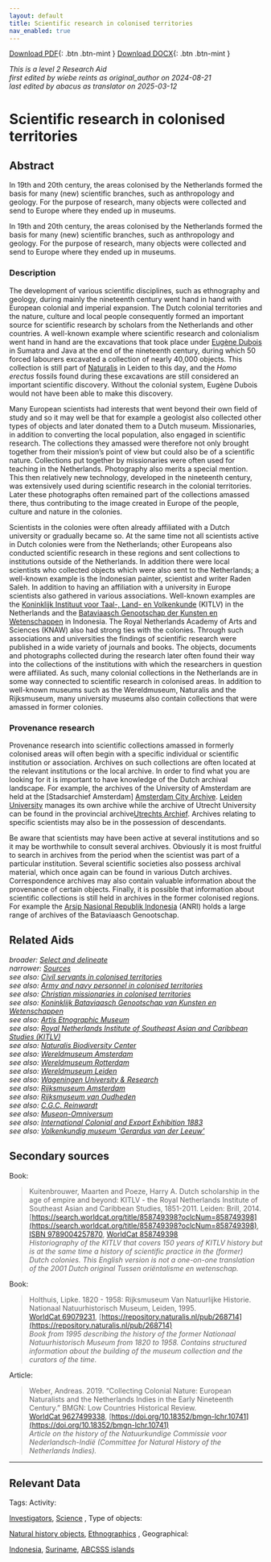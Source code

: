 ```yaml
---
layout: default
title: Scientific research in colonised territories
nav_enabled: true
--- 
```


[Download PDF](https://raw.githubusercontent.com/colonial-heritage/research-guides-dev/refs/heads/main/EXPORTS/PDF/niveau2/English/Science.pdf){: .btn .btn-mint }     [Download DOCX](https://raw.githubusercontent.com/colonial-heritage/research-guides-dev/refs/heads/main/EXPORTS/DOCX/niveau2/English/Science.docx){: .btn .btn-mint }

_This is a level 2 Research Aid_  
_first edited by wiebe reints as original_author on 2024-08-21_  
_last edited by abacus as translator on 2025-03-12_


# Scientific research in colonised territories


## Abstract

In 19th and 20th century, the areas colonised by the Netherlands formed the basis for many (new) scientific branches, such as anthropology and geology. For the purpose of research, many objects were collected and send to Europe where they ended up in museums.

In 19th and 20th century, the areas colonised by the Netherlands formed the basis for many (new) scientific branches, such as anthropology and geology. For the purpose of research, many objects were collected and send to Europe where they ended up in museums.

### Description

The development of various scientific disciplines, such as ethnography and geology, during mainly the nineteenth century went hand in hand with European colonial and imperial expansion. The Dutch colonial territories and the nature, culture and  local people consequently formed an important source for scientific research by scholars from the Netherlands and other countries. A well-known example where scientific research and colonialism went hand in hand are the excavations that took place under [Eugène Dubois](http://www.wikidata.org/entity/Q317176) in Sumatra and Java at the end of the nineteenth century, during which 50 forced labourers excavated a collection of nearly 40,000 objects. This collection is still part of [Naturalis]( https://app.colonialcollections.nl/en/research-guide/https%3A%2F%2Fn2t%252Enet%2Fark%3A%2F27023%2Fb897e22a1eae224b0ca13b5ec14d51cb) in Leiden to this day, and the _Homo erectus_ fossils found during these excavations are still considered an important scientific discovery. Without the colonial system, Eugène Dubois would not have been able to make this discovery.

Many European scientists had interests that went beyond their own field of study and so it may well be that for example a geologist also collected other types of objects and later donated them to a Dutch museum. Missionaries, in addition to converting the local population, also engaged in scientific research. The collections they amassed were therefore not only brought together from their mission’s point of view but could also be of a scientific nature. Collections put together by missionaries were often used for teaching in the Netherlands. Photography also merits a special mention. This then relatively new technology, developed in the nineteenth century, was extensively used during scientific research in the colonial territories. Later these photographs often remained part of the collections amassed there, thus contributing to the image created in Europe of the people, culture and nature in the colonies.

Scientists in the colonies were often already affiliated with a Dutch university or gradually became so. At the same time not all scientists active in Dutch colonies were from the Netherlands; other Europeans also conducted scientific research in these regions and sent collections to institutions outside of the Netherlands. In addition there were local scientists who collected objects which were also sent to the Netherlands; a well-known example is the Indonesian painter, scientist and writer Raden Saleh. In addition to having an affiliation with a university in Europe scientists also gathered in various associations. Well-known examples are the [Koninklijk Instituut voor Taal-, Land- en Volkenkunde](https://app.colonialcollections.nl/en/research-guide/https%3A%2F%2Fn2t%252Enet%2Fark%3A%2F27023%2F62191a1bbed9b315db786f2037417b4f) (KITLV) in the Netherlands and the [Bataviaasch Genootschap der Kunsten en Wetenschappen](https://app.colonialcollections.nl/en/research-guide/https%3A%2F%2Fn2t%252Enet%2Fark%3A%2F27023%2F879aa24d509fdae582d9cbd6cc60160c) in Indonesia. The Royal Netherlands Academy of Arts and Sciences (KNAW) also had strong ties with the colonies. Through such associations and universities the findings of scientific research were published in a wide variety of journals and books. The objects, documents and photographs collected during the research later often found their way into the collections of the institutions with which the researchers in question were affiliated. As such, many colonial collections in the Netherlands are in some way connected to scientific research in colonised areas. In addition to well-known museums such as the Wereldmuseum, Naturalis and the Rijksmuseum, many university museums also contain collections that were amassed in former colonies.

### Provenance research

Provenance research into scientific collections amassed in formerly colonised areas will often begin with a specific individual or scientific institution or association. Archives on such collections are often located at the relevant institutions or the local archive. In order to find what you are looking for it is important to have knowledge of the Dutch archival landscape. For example, the archives of the University of Amsterdam are held at the [Stadsarchief Amsterdam] [Amsterdam City Archive](https://archief.amsterdam/inventarissen/details/30114). [Leiden University](https://www.bibliotheek.universiteitleiden.nl/subject-guides/universiteitsarchieven#archieven) manages its own archive while the archive of Utrecht University can be found in the provincial archive[Utrechts Archief](https://hetutrechtsarchief.nl/). Archives relating to specific scientists may also be in the possession of descendants.

Be aware that scientists may have been active at several institutions and so it may be worthwhile to consult several archives. Obviously it is most fruitful to search in archives from the period when the scientist was part of a particular institution. Several scientific societies also possess archival material, which once again can be found in various Dutch archives. Correspondence archives may also contain valuable information about the provenance of certain objects. Finally, it is possible that information about scientific collections is still held in archives in the former colonised regions. For example the [Arsip Nasional Republik Indonesia](https://anri.go.id/) (ANRI) holds a large range of archives of the Bataviaasch Genootschap.


## Related Aids

_broader: [Select and delineate](niveau1/English/SelectAndDelineate_20240425.yml)_  
_narrower: [Sources](niveau1/English/Sources_20240501.yml)_  
_see also: [Civil servants in colonised territories](niveau2/English/CivilServants_20240316.yml)_  
_see also: [Army and navy personnel in colonised territories](niveau2/English/MilitaryAndNavy_20240417.yml)_  
_see also: [Christian missionaries in colonised territories](niveau2/English/ChristianMission_20240417.yml)_  
_see also: [Koninklijk Bataviaasch Genootschap van Kunsten en Wetenschappen](niveau3/English/BGKW_20240905.yml)_  
_see also: [Artis Etnographic Museum](niveau3/English/EMArtis_20240712.yml)_  
_see also: [Royal Netherlands Institute of Southeast Asian and Caribbean Studies (KITLV)](niveau3/English/KITLV_20240704.yml)_  
_see also: [Naturalis Biodiversity Center](niveau3/English/Naturalis_20270710.yml)_  
_see also: [Wereldmuseum Amsterdam](niveau3/English/WMAmsterdam_20240809.yml)_  
_see also: [Wereldmuseum Rotterdam](niveau3/English/WMRotterdam_2040822.yml)_  
_see also: [Wereldmuseum Leiden](niveau3/English/WMLeiden_20240508.yml)_  
_see also: [Wageningen University & Research](niveau3/English/WageningenUniversity_20240508.yml)_  
_see also: [Rijksmuseum Amsterdam](niveau3/English/RijksmuseumAmsterdam_20240905.yml)_  
_see also: [Rijksmuseum van Oudheden](niveau3/English/RMO_20241106.yml)_  
_see also: [C.G.C. Reinwardt](niveau3/English/Reinwardt_20241217.yml)_  
_see also: [Museon-Omniversum](published/niveau3/English/Museon_20250513.yml)_  
_see also: [International Colonial and Export Exhibition 1883](published/niveau3/English/Wereldtentoonstelling1883_20250602.yml)_  
_see also: [Volkenkundig museum 'Gerardus van der Leeuw'](published/niveau3/English/GerardusLeeuw_20250602.yml)_  

## Secondary sources

Book:
  > Kuitenbrouwer, Maarten and Poeze, Harry A. Dutch scholarship in the age of empire and beyond: KITLV - the Royal Netherlands Institute of Southeast Asian and Caribbean Studies, 1851-2011. Leiden: Brill, 2014.  
> [https://search.worldcat.org/title/858749398?oclcNum=858749398](https://search.worldcat.org/title/858749398?oclcNum=858749398), [ISBN 9789004257870](https://isbnsearch.org/isbn/9789004257870), [WorldCat 858749398](https://search.worldcat.org/title/858749398)  
> _Historiography of the KITLV that covers 150 years of KITLV history but is at the same time a history of scientific practice in the (former) Dutch colonies. This English version is not a one-on-one translation of the 2001 Dutch original Tussen oriëntalisme en wetenschap._  

Book:
  > Holthuis, Lipke. 1820 - 1958: Rijksmuseum Van Natuurlijke Historie. Nationaal Natuurhistorisch Museum, Leiden, 1995.  
> [WorldCat 69079231](https://search.worldcat.org/title/69079231), [https://repository.naturalis.nl/pub/268714](https://repository.naturalis.nl/pub/268714)  
> _Book from 1995 describing the history of the former Nationaal Natuurhistorisch Museum from 1820 to 1958. Contains structured information about the building of the museum collection and the curators of the time._  

Article:
  >  Weber, Andreas. 2019. “Collecting Colonial Nature: European Naturalists and the Netherlands Indies in the Early Nineteenth Century.” BMGN: Low Countries Historical Review.  
> [WorldCat 9627499338](https://search.worldcat.org/title/9627499338), [https://doi.org/10.18352/bmgn-lchr.10741](https://doi.org/10.18352/bmgn-lchr.10741)  
> _Article on the history of the Natuurkundige Commissie voor Nederlandsch-Indië (Committee for Natural History of the Netherlands Indies)._  



---
## Relevant Data 
Tags:
  Activity:
  
[Investigators](http://vocab.getty.edu/aat/300025576), [Science](http://vocab.getty.edu/aat/300054135)
,
  Type of objects:
  
[Natural history objects](http://vocab.getty.edu/aat/300379591), [Ethnographics](http://vocab.getty.edu/aat/300234108)
,
  Geographical:
  
[Indonesia](https://sws.geonames.org/1643084), [Suriname](https://sws.geonames.org/3382998), [ABCSSS islands](https://sws.geonames.org/8505032)

        